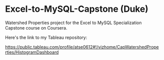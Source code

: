 # Excel-to-MySQL-Capstone (Duke)
Watershed Properties project for the Excel to MySQL Specialization Capstone course on Coursera. 


Here's the link to my Tableau repository:

https://public.tableau.com/profile/atse0612#!/vizhome/CapWatershedProperties/HistogramDashboard

